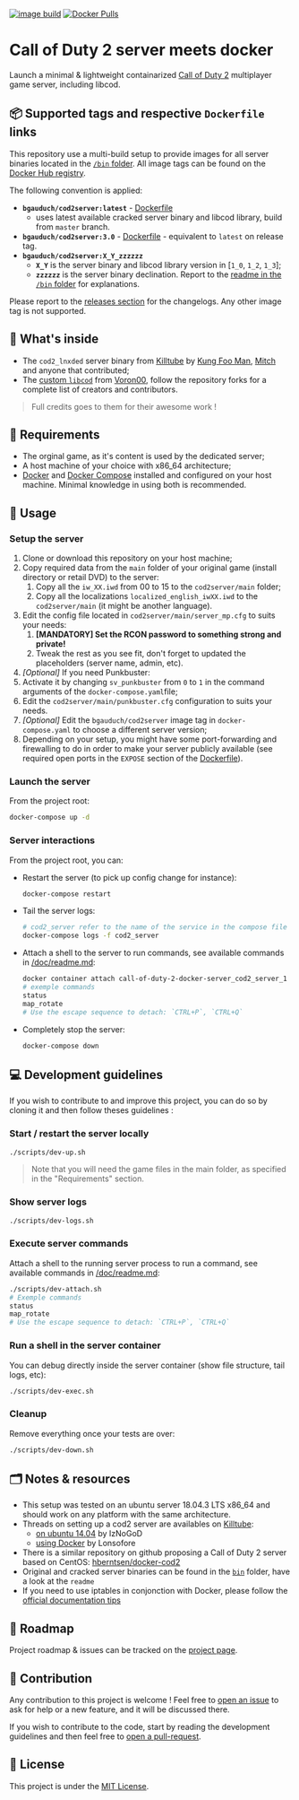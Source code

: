 [![image build](https://github.com/bgauduch/call-of-duty-2-docker-server/workflows/lint-build-push/badge.svg)](https://github.com/bgauduch/call-of-duty-2-docker-server/actions?query=workflow%3Alint-build-push)
[![Docker Pulls](https://img.shields.io/docker/pulls/bgauduch/cod2server.svg)](https://hub.docker.com/r/bgauduch/cod2server/)

# Call of Duty 2 server meets docker
Launch a minimal & lightweight containarized [Call of Duty 2](https://en.wikipedia.org/wiki/Call_of_Duty_2) multiplayer game server, including libcod.

## 📦 Supported tags and respective `Dockerfile` links
This repository use a multi-build setup to provide images for all server binaries located in the [`/bin` folder](https://github.com/bgauduch/call-of-duty-2-docker-server/tree/master/bin).
All image tags can be found on the [Docker Hub registry](https://hub.docker.com/r/bgauduch/cod2server/tags).

The following convention is applied:
* **`bgauduch/cod2server:latest`** - [Dockerfile](https://github.com/bgauduch/call-of-duty-2-docker-server/blob/master/Dockerfile)
  * uses latest available cracked server binary and libcod library, build from `master` branch.
* **`bgauduch/cod2server:3.0`** - [Dockerfile](https://github.com/bgauduch/call-of-duty-2-docker-server/blob/3.0/Dockerfile) - equivalent to `latest` on release tag.
* **`bgauduch/cod2server:X_Y_zzzzzz`**
  * **`X_Y`** is the server binary and libcod library version in [`1_0`, `1_2`, `1_3`];
  * **`zzzzzz`** is the server binary declination. Report to the [readme in the `/bin` folder](https://github.com/bgauduch/call-of-duty-2-docker-server/tree/master/bin) for explanations.

Please report to the [releases section](https://github.com/bgauduch/call-of-duty-2-docker-server/releases) for the changelogs. Any other image tag is not supported.

## 🔧 What's inside
* The `cod2_lnxded` server binary from [Killtube](https://killtube.org/showthread.php?1719-Latest-cod2-linux-binaries-(1-0-1-2-1-3)) by [Kung Foo Man](https://github.com/kungfooman), [Mitch](https://github.com/M-itch) and anyone that contributed;
* The [custom `libcod`](https://github.com/voron00/libcod) from [Voron00](https://github.com/voron00), follow the repository forks for a complete list of creators and contributors.

> Full credits goes to them for their awesome work !

## 📝 Requirements
* The orginal game, as it's content is used by the dedicated server;
* A host machine of your choice with x86_64 architecture;
* [Docker](https://docs.docker.com/install/linux/docker-ce/debian/) and [Docker Compose](https://docs.docker.com/compose/install/) installed and configured on your host machine.
Minimal knowledge in using both is recommended.

## 🚀 Usage

### Setup the server
1. Clone or download this repository on your host machine;
1. Copy required data from the `main` folder of your original game (install directory or retail DVD) to the server:
    1. Copy all the `iw_XX.iwd` from 00 to 15 to the `cod2server/main` folder;
    1. Copy all the localizations `localized_english_iwXX.iwd` to the `cod2server/main` (it might be another language).
1. Edit the config file located in `cod2server/main/server_mp.cfg` to suits your needs:
    1. **[MANDATORY] Set the RCON password to something strong and private!**
    1. Tweak the rest as you see fit, don't forget to updated the placeholders (server name, admin, etc).
1. *[Optional]* If you need Punkbuster:
  1. Activate it by changing `sv_punkbuster` from `0` to `1` in the command arguments of the `docker-compose.yaml`file;
  1. Edit the `cod2server/main/punkbuster.cfg` configuration to suits your needs.
1. *[Optional]* Edit the `bgauduch/cod2server` image tag in `docker-compose.yaml` to choose a different server version;
1. Depending on your setup, you might have some port-forwarding and firewalling to do in order to make your server publicly available (see required open ports in the `EXPOSE` section of the [Dockerfile](https://github.com/bgauduch/call-of-duty-2-docker-server/blob/master/Dockerfile)).

### Launch the server
From the project root:
``` bash
docker-compose up -d
```

### Server interactions
From the project root, you can:

* Restart the server (to pick up config change for instance):
  ```sh
  docker-compose restart
  ```
* Tail the server logs:
  ```sh
  # cod2_server refer to the name of the service in the compose file
  docker-compose logs -f cod2_server
  ```
* Attach a shell to the server to run commands, see available commands in [/doc/readme.md](https://github.com/bgauduch/call-of-duty-2-docker-server/blob/master/doc/readme.md):
  ```sh
  docker container attach call-of-duty-2-docker-server_cod2_server_1
  # exemple commands
  status
  map_rotate
  # Use the escape sequence to detach: `CTRL+P`, `CTRL+Q`
  ```
  >
* Completely stop the server:
  ```sh
  docker-compose down
  ```

## 💻 Development guidelines
If you wish to contribute to and improve this project, you can do so by cloning it and then follow theses guidelines :

### Start / restart the server locally
```sh
./scripts/dev-up.sh
```
> Note that you will need the game files in the main folder, as specified in the "Requirements" section.

### Show server logs
```sh
./scripts/dev-logs.sh
```

### Execute server commands
Attach a shell to the running server process to run a command, see available commands in [/doc/readme.md](https://github.com/bgauduch/call-of-duty-2-docker-server/blob/master/doc/readme.md):
```sh
./scripts/dev-attach.sh
# Exemple commands
status
map_rotate
# Use the escape sequence to detach: `CTRL+P`, `CTRL+Q`
```

### Run a shell in the server container
You can debug directly inside the server container (show file structure, tail logs, etc):
```sh
./scripts/dev-exec.sh
```

### Cleanup
Remove everything once your tests are over:
```sh
./scripts/dev-down.sh
```

## 🗂️ Notes & resources

* This setup was tested on an ubuntu server 18.04.3 LTS x86_64 and should work on any platform with the same architecture.
* Threads on setting up a cod2 server are availables on [Killtube](https://killtube.org/forum.php):
  * [on ubuntu 14.04](https://killtube.org/showthread.php?2454-Work-in-progress-Setup-CoD2-on-your-ubuntu-14-04-server) by IzNoGoD
  * [using Docker](https://killtube.org/showthread.php?3167-CoD2-Setup-CoD2-with-Docker) by Lonsofore
* There is a similar repository on github proposing a Call of Duty 2 server based on CentOS: [hberntsen/docker-cod2](https://github.com/hberntsen/docker-cod2)
* Original and cracked server binaries can be found in the [`bin`](https://github.com/bgauduch/call-of-duty-2-docker-server/tree/master/bin) folder, have a look at the `readme`
* If you need to use iptables in conjonction with Docker, please follow the [official documentation tips](https://docs.docker.com/network/iptables/)

## 🚧 Roadmap
Project roadmap & issues can be tracked on the [project page](https://github.com/bgauduch/call-of-duty-2-docker-server/projects/2).

## 🙏 Contribution
Any contribution to this project is welcome ! Feel free to [open an issue](https://github.com/bgauduch/call-of-duty-2-docker-server/issues/new) to ask for help or a new feature, and it will be discussed there.

If you wish to contribute to the code, start by reading the development guidelines and then feel free to [open a pull-request](https://github.com/bgauduch/call-of-duty-2-docker-server/pulls).

## 📖 License
This project is under the [MIT License](https://choosealicense.com/licenses/mit/).
